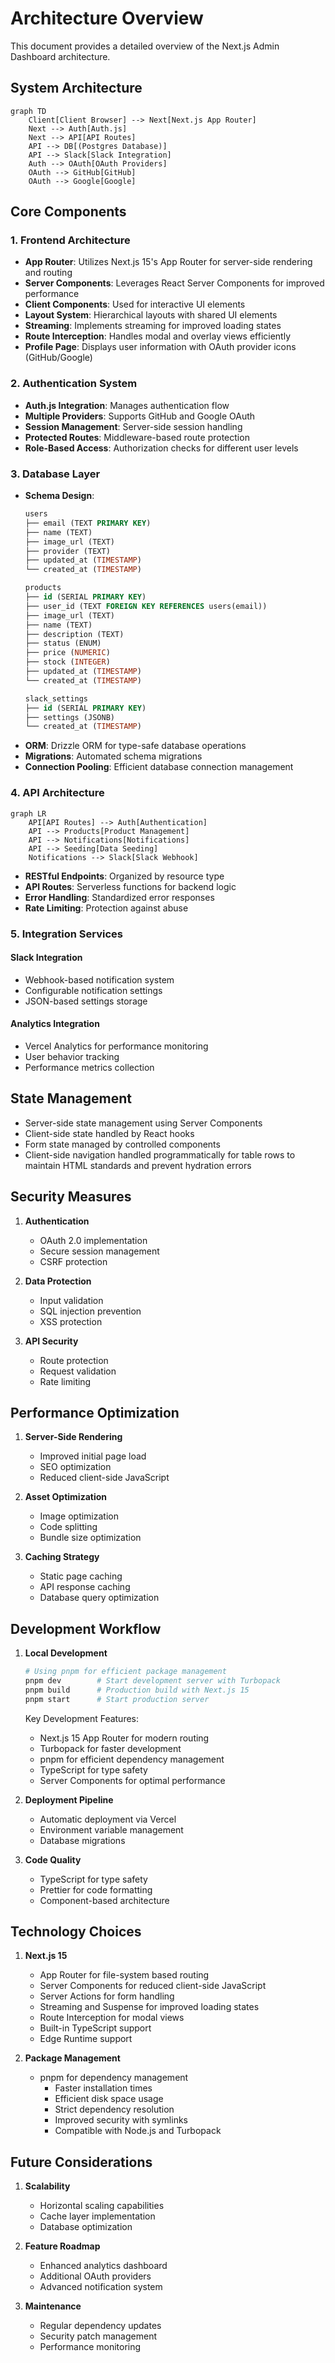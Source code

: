 # Architecture Overview

This document provides a detailed overview of the Next.js Admin Dashboard architecture.

## System Architecture

```mermaid
graph TD
    Client[Client Browser] --> Next[Next.js App Router]
    Next --> Auth[Auth.js]
    Next --> API[API Routes]
    API --> DB[(Postgres Database)]
    API --> Slack[Slack Integration]
    Auth --> OAuth[OAuth Providers]
    OAuth --> GitHub[GitHub]
    OAuth --> Google[Google]
```

## Core Components

### 1. Frontend Architecture

- **App Router**: Utilizes Next.js 15's App Router for server-side rendering and routing
- **Server Components**: Leverages React Server Components for improved performance
- **Client Components**: Used for interactive UI elements
- **Layout System**: Hierarchical layouts with shared UI elements
- **Streaming**: Implements streaming for improved loading states
- **Route Interception**: Handles modal and overlay views efficiently
- **Profile Page**: Displays user information with OAuth provider icons (GitHub/Google)

### 2. Authentication System

- **Auth.js Integration**: Manages authentication flow
- **Multiple Providers**: Supports GitHub and Google OAuth
- **Session Management**: Server-side session handling
- **Protected Routes**: Middleware-based route protection
- **Role-Based Access**: Authorization checks for different user levels

### 3. Database Layer

- **Schema Design**:
  ```sql
  users
  ├── email (TEXT PRIMARY KEY)
  ├── name (TEXT)
  ├── image_url (TEXT)
  ├── provider (TEXT)
  ├── updated_at (TIMESTAMP)
  └── created_at (TIMESTAMP)

  products
  ├── id (SERIAL PRIMARY KEY)
  ├── user_id (TEXT FOREIGN KEY REFERENCES users(email))
  ├── image_url (TEXT)
  ├── name (TEXT)
  ├── description (TEXT)
  ├── status (ENUM)
  ├── price (NUMERIC)
  ├── stock (INTEGER)
  ├── updated_at (TIMESTAMP)
  └── created_at (TIMESTAMP)

  slack_settings
  ├── id (SERIAL PRIMARY KEY)
  ├── settings (JSONB)
  └── created_at (TIMESTAMP)
  ```
- **ORM**: Drizzle ORM for type-safe database operations
- **Migrations**: Automated schema migrations
- **Connection Pooling**: Efficient database connection management

### 4. API Architecture

```mermaid
graph LR
    API[API Routes] --> Auth[Authentication]
    API --> Products[Product Management]
    API --> Notifications[Notifications]
    API --> Seeding[Data Seeding]
    Notifications --> Slack[Slack Webhook]
```

- **RESTful Endpoints**: Organized by resource type
- **API Routes**: Serverless functions for backend logic
- **Error Handling**: Standardized error responses
- **Rate Limiting**: Protection against abuse

### 5. Integration Services

#### Slack Integration
- Webhook-based notification system
- Configurable notification settings
- JSON-based settings storage

#### Analytics Integration
- Vercel Analytics for performance monitoring
- User behavior tracking
- Performance metrics collection

## State Management

- Server-side state management using Server Components
- Client-side state handled by React hooks
- Form state managed by controlled components
- Client-side navigation handled programmatically for table rows to maintain HTML standards and prevent hydration errors

## Security Measures

1. **Authentication**
   - OAuth 2.0 implementation
   - Secure session management
   - CSRF protection

2. **Data Protection**
   - Input validation
   - SQL injection prevention
   - XSS protection

3. **API Security**
   - Route protection
   - Request validation
   - Rate limiting

## Performance Optimization

1. **Server-Side Rendering**
   - Improved initial page load
   - SEO optimization
   - Reduced client-side JavaScript

2. **Asset Optimization**
   - Image optimization
   - Code splitting
   - Bundle size optimization

3. **Caching Strategy**
   - Static page caching
   - API response caching
   - Database query optimization

## Development Workflow

1. **Local Development**
   ```bash
   # Using pnpm for efficient package management
   pnpm dev        # Start development server with Turbopack
   pnpm build      # Production build with Next.js 15
   pnpm start      # Start production server
   ```

   Key Development Features:
   - Next.js 15 App Router for modern routing
   - Turbopack for faster development
   - pnpm for efficient dependency management
   - TypeScript for type safety
   - Server Components for optimal performance

2. **Deployment Pipeline**
   - Automatic deployment via Vercel
   - Environment variable management
   - Database migrations

3. **Code Quality**
   - TypeScript for type safety
   - Prettier for code formatting
   - Component-based architecture

## Technology Choices

1. **Next.js 15**
   - App Router for file-system based routing
   - Server Components for reduced client-side JavaScript
   - Server Actions for form handling
   - Streaming and Suspense for improved loading states
   - Route Interception for modal views
   - Built-in TypeScript support
   - Edge Runtime support

2. **Package Management**
   - pnpm for dependency management
     * Faster installation times
     * Efficient disk space usage
     * Strict dependency resolution
     * Improved security with symlinks
     * Compatible with Node.js and Turbopack

## Future Considerations

1. **Scalability**
   - Horizontal scaling capabilities
   - Cache layer implementation
   - Database optimization

2. **Feature Roadmap**
   - Enhanced analytics dashboard
   - Additional OAuth providers
   - Advanced notification system

3. **Maintenance**
   - Regular dependency updates
   - Security patch management
   - Performance monitoring

